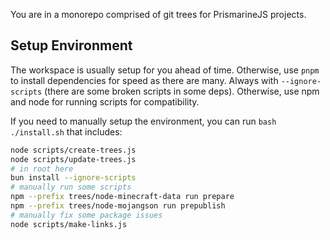 You are in a monorepo comprised of git trees for PrismarineJS projects.

## Setup Environment

The workspace is usually setup for you ahead of time. Otherwise, use `pnpm` to install dependencies for speed as there are many. 
Always with `--ignore-scripts` (there are some broken scripts in some deps).
Otherwise, use npm and node for running scripts for compatibility.

If you need to manually setup the environment, you can run `bash ./install.sh` that includes:
```sh
node scripts/create-trees.js
node scripts/update-trees.js
# in root here
bun install --ignore-scripts
# manually run some scripts
npm --prefix trees/node-minecraft-data run prepare
npm --prefix trees/node-mojangson run prepublish
# manually fix some package issues
node scripts/make-links.js
```
